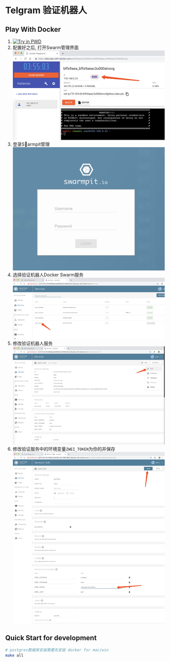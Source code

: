 # Telgram 验证机器人


## Play With Docker

1. [![Try in PWD](https://github.com/play-with-docker/stacks/raw/master/assets/images/button.png)](https://labs.play-with-docker.com/?stack=https://raw.githubusercontent.com/llitfkitfk/zwei/master/stack.yml)
2. 配置好之后, 打开Swarm管理界面
![](images/open.jpg)
3. 登录Sarmpit管理
![](images/login.jpg)
4. 选择验证机器人Docker Swarm服务
![](images/select.jpg)
5. 修改验证机器人服务
![](images/edit.jpg)
6. 修改验证服务中的环境变量`ZWEI_TOKEN`为你的<telegram bot token>并保存
![](images/modify.jpg)



## Quick Start for development

```bash
# postgres数据库安装需要先安装 docker for mac/win
make all 
```
